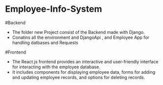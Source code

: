 # Employee-Info-System

#Backend
  - The folder new Project consist of the Backend made with Django.
  - Conatins all the environment and DjangoApi , and Employee App for handling datbases and Requests

#Frontend
- The React.js frontend provides an interactive and user-friendly interface for interacting with the employee database.
- It includes components for displaying employee data, forms for adding and updating employee records, and options for deleting records.

